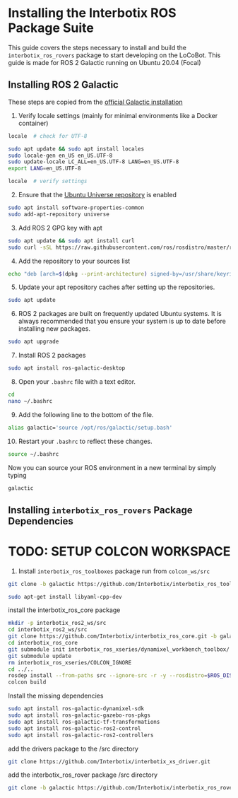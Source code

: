 # Installing the Interbotix ROS Package Suite
This guide covers the steps necessary to install and build the `interbotix_ros_rovers` package to start developing on the LoCoBot. This guide is made for ROS 2 Galactic running on Ubuntu 20.04 (Focal)

## Installing ROS 2 Galactic
These steps are copied from the [official Galactic installation](https://docs.ros.org/en/galactic/Installation/Ubuntu-Install-Debians.html)

1. Verify locale settings (mainly for minimal environments like a Docker container)
```bash
locale  # check for UTF-8

sudo apt update && sudo apt install locales
sudo locale-gen en_US en_US.UTF-8
sudo update-locale LC_ALL=en_US.UTF-8 LANG=en_US.UTF-8
export LANG=en_US.UTF-8

locale  # verify settings
```
2. Ensure that the [Ubuntu Universe repository](https://help.ubuntu.com/community/Repositories/Ubuntu) is enabled
```bash
sudo apt install software-properties-common
sudo add-apt-repository universe
```
3. Add ROS 2 GPG key with apt
```bash
sudo apt update && sudo apt install curl
sudo curl -sSL https://raw.githubusercontent.com/ros/rosdistro/master/ros.key -o /usr/share/keyrings/ros-archive-keyring.gpg
```
4. Add the repository to your sources list
```bash
echo "deb [arch=$(dpkg --print-architecture) signed-by=/usr/share/keyrings/ros-archive-keyring.gpg] http://packages.ros.org/ros2/ubuntu $(. /etc/os-release && echo $UBUNTU_CODENAME) main" | sudo tee /etc/apt/sources.list.d/ros2.list > /dev/null
```
5. Update your apt repository caches after setting up the repositories.
```bash
sudo apt update
```
6. ROS 2 packages are built on frequently updated Ubuntu systems. It is always recommended that you ensure your system is up to date before installing new packages.
```bash
sudo apt upgrade
```
7. Install ROS 2 packages
```bash
sudo apt install ros-galactic-desktop
```
8. Open your `.bashrc` file with a text editor.
```bash
cd
nano ~/.bashrc
```
9. Add the following line to the bottom of the file.
```bash
alias galactic='source /opt/ros/galactic/setup.bash'
```
10. Restart your `.bashrc` to reflect these changes.
```bash
source ~/.bashrc
```
Now you can source your ROS environment in a new terminal by simply typing
```bash
galactic
```
## Installing `interbotix_ros_rovers` Package Dependencies

# TODO: SETUP COLCON WORKSPACE

1. Install `interbotix_ros_toolboxes` package
run from `colcon_ws/src`
```bash
git clone -b galactic https://github.com/Interbotix/interbotix_ros_toolboxes.git
```
```bash
sudo apt-get install libyaml-cpp-dev
```

install the interbotix_ros_core package
```bash
mkdir -p interbotix_ros2_ws/src
cd interbotix_ros2_ws/src
git clone https://github.com/Interbotix/interbotix_ros_core.git -b galactic
cd interbotix_ros_core
git submodule init interbotix_ros_xseries/dynamixel_workbench_toolbox/
git submodule update
rm interbotix_ros_xseries/COLCON_IGNORE
cd ../..
rosdep install --from-paths src --ignore-src -r -y --rosdistro=$ROS_DISTRO
colcon build
```

Install the missing dependencies

```bash
sudo apt install ros-galactic-dynamixel-sdk
sudo apt install ros-galactic-gazebo-ros-pkgs
sudo apt install ros-galactic-tf-transformations
sudo apt install ros-galactic-ros2-control
sudo apt install ros-galactic-ros2-controllers
```

add the drivers package to the /src directory
```bash
git clone https://github.com/Interbotix/interbotix_xs_driver.git
```

add the interbotix_ros_rover package /src directory
```bash
git clone -b galactic https://github.com/Interbotix/interbotix_ros_rovers.git
```

